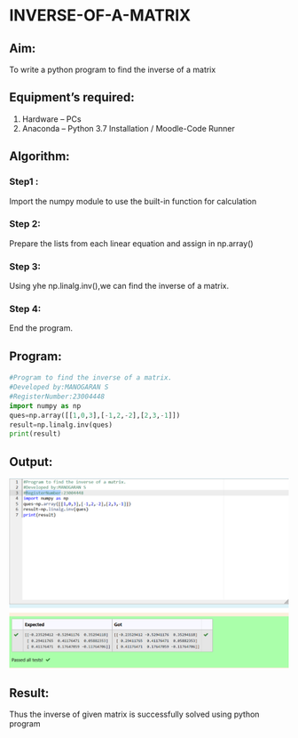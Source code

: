 # INVERSE-OF-A-MATRIX
## Aim:
To write a python program to find the inverse of a matrix
## Equipment’s required:
1. 	Hardware – PCs
2. 	Anaconda – Python 3.7 Installation / Moodle-Code Runner
## Algorithm:
### Step1 : 
Import the numpy module to use the built-in function for calculation
### Step 2: 
Prepare the lists from each linear equation and assign in np.array()
### Step 3: 
Using yhe np.linalg.inv(),we can find the inverse of a matrix. 
### Step 4: 
End the program.
## Program:
```python
#Program to find the inverse of a matrix.
#Developed by:MANOGARAN S
#RegisterNumber:23004448
import numpy as np
ques=np.array([[1,0,3],[-1,2,-2],[2,3,-1]])
result=np.linalg.inv(ques)
print(result)
```
## Output:
![output](/inverse.png.png)
## Result:
Thus the inverse of given matrix is successfully solved using python program

